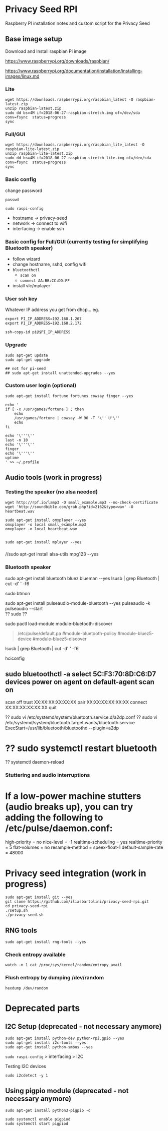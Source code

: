 # Privacy Seed RPI

Raspberry PI installation notes and custom script for the Privacy Seed


## Base image setup

Download and Install raspbian Pi image

https://www.raspberrypi.org/downloads/raspbian/

https://www.raspberrypi.org/documentation/installation/installing-images/linux.md

### Lite
```
wget https://downloads.raspberrypi.org/raspbian_latest -O raspbian-latest.zip
unzip raspbian-latest.zip
sudo dd bs=4M if=2018-06-27-raspbian-stretch.img of=/dev/sda conv=fsync  status=progress
sync
```

### Full/GUI
```
wget https://downloads.raspberrypi.org/raspbian_lite_latest -O raspbian-lite-latest.zip
unzip raspbian-lite-latest.zip
sudo dd bs=4M if=2018-06-27-raspbian-stretch-lite.img of=/dev/sda conv=fsync  status=progress
sync
```

### Basic config

change password
```
passwd
```

```
sudo raspi-config
```
  - hostname -> privacy-seed
  - network -> connect to wifi
  - interfacing -> enable ssh


### Basic config for Full/GUI (currently testing for simplifying Bluetooth speaker)

  - follow wizard
  - change hostname, sshd, config wifi
  - `bluetoothctl`
    - `scan on`
    - `connect AA:BB:CC:DD:FF`
  - install vlc/mplayer


### User ssh key
Whatever IP address you get from dhcp... eg.
```
export PI_IP_ADDRESS=192.168.1.207
export PI_IP_ADDRESS=192.168.2.172

ssh-copy-id pi@$PI_IP_ADDRESS
```

### Upgrade

```
sudo apt-get update
sudo apt-get upgrade

## not for pi-seed
## sudo apt-get install unattended-upgrades --yes
```

### Custom user login (optional)

```
sudo apt-get install fortune fortunes cowsay finger --yes

echo '
if [ -x /usr/games/fortune ] ; then
    echo
    /usr/games/fortune | cowsay -W 90 -T '\'' U'\''
    echo
fi

echo '\'''\''
last -n 10
echo '\'''\''
finger
echo '\'''\''
uptime
' >> ~/.profile
```

## Audio tools (work in progress)

### Testing the speaker (no alsa needed)
```
wget http://rpf.io/lamp3 -O small_example.mp3 --no-check-certificate
wget 'http://soundbible.com/grab.php?id=2162&type=wav' -O heartbeat.wav

sudo apt-get install omxplayer --yes
omxplayer -o local small_example.mp3
omxplayer -o local heartbeat.wav


sudo apt-get install mplayer --yes
```

###

//sudo apt-get install alsa-utils mpg123 --yes

### Bluetooth speaker

sudo apt-get install bluetooth bluez blueman --yes
lsusb | grep Bluetooth | cut -d' ' -f6

sudo btmon

sudo apt-get install pulseaudio-module-bluetooth --yes
pulseaudio -k
pulseaudio --start  
  ?? sudo ??

sudo pactl load-module module-bluetooth-discover
> /etc/pulse/default.pa
#module-bluetooth-policy
#module-bluez5-device
#module-bluez5-discover

lsusb | grep Bluetooth | cut -d' ' -f6

hciconfig

sudo bluetoothctl -a
select 5C:F3:70:8D:C6:D7
devices
power on
agent on
default-agent
scan on
-
scan off
trust XX:XX:XX:XX:XX:XX
pair XX:XX:XX:XX:XX:XX
connect XX:XX:XX:XX:XX:XX
quit

?? sudo vi /etc/systemd/system/bluetooth.service.d/a2dp.conf
?? sudo vi /etc/systemd/system/bluetooth.target.wants/bluetooth.service
ExecStart=/usr/lib/bluetooth/bluetoothd --plugin=a2dp
# ?? sudo systemctl restart bluetooth
?? systemctl daemon-reload



### Stuttering and audio interruptions
# If a low-power machine stutters (audio breaks up), you can try adding the following to /etc/pulse/daemon.conf:
high-priority = no
nice-level = -1
realtime-scheduling = yes
realtime-priority = 5
flat-volumes = no
resample-method = speex-float-1
default-sample-rate = 48000


# Privacy seed integration (work in progress)

```
sudo apt-get install git --yes
git clone https://github.com/iliasbartolini/privacy-seed-rpi.git
cd privacy-seed-rpi
./setup.sh
./privacy-seed.sh
```

## RNG tools

`sudo apt-get install rng-tools --yes`

### Check entropy available
`watch -n 1 cat /proc/sys/kernel/random/entropy_avail`

### Flush entropy by dumping /dev/random
`hexdump /dev/random`


# Deprecated parts

## I2C Setup (deprecated - not necessary anymore)

```
sudo apt-get install python-dev python-rpi.gpio --yes
sudo apt-get install i2c-tools --yes
sudo apt-get install python-smbus --yes
```
`sudo raspi-config`  > interfacing > I2C

Testing I2C devices

`sudo i2cdetect -y 1`


## Using pigpio module (deprecated - not necessary anymore)

```
sudo apt-get install python3-pigpio -d

sudo systemctl enable pigpiod
sudo systemctl start pigpiod
```
